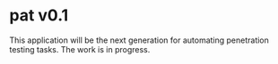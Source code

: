 # pat v0.1
This application will be the next generation for automating penetration testing tasks.
The work is in progress.
